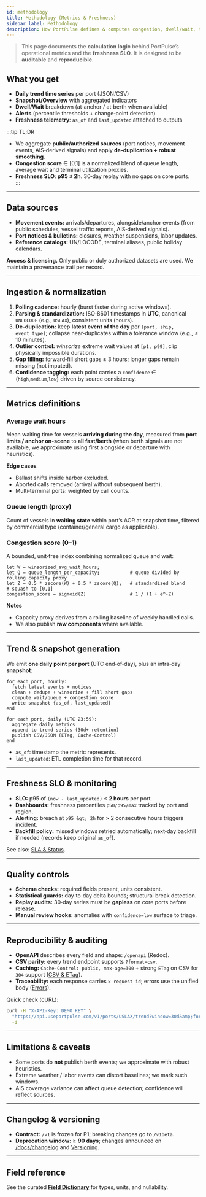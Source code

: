 ```yaml
---
id: methodology
title: Methodology (Metrics & Freshness)
sidebar_label: Methodology
description: How PortPulse defines & computes congestion, dwell/wait, trends and freshness SLO; data sources, de‑duplication, smoothing, quality controls, and reproducibility.
---
```


> This page documents the **calculation logic** behind PortPulse’s operational metrics and the **freshness SLO**. It is designed to be **auditable** and **reproducible**.

## What you get

- **Daily trend time series** per port (JSON/CSV)
- **Snapshot/Overview** with aggregated indicators
- **Dwell/Wait** breakdown (at‑anchor / at‑berth when available)
- **Alerts** (percentile thresholds + change‑point detection)
- **Freshness telemetry**: `as_of` and `last_updated` attached to outputs

:::tip TL;DR
- We aggregate **public/authorized sources** (port notices, movement events, AIS‑derived signals) and apply **de‑duplication + robust smoothing**.  
- **Congestion score** ∈ [0,1] is a normalized blend of queue length, average wait and terminal utilization proxies.  
- **Freshness SLO**: **p95 ≤ 2h**. 30‑day replay with no gaps on core ports.  
:::

---

## Data sources

- **Movement events:** arrivals/departures, alongside/anchor events (from public schedules, vessel traffic reports, AIS‑derived signals).
- **Port notices & bulletins:** closures, weather suspensions, labor updates.
- **Reference catalogs:** UN/LOCODE, terminal aliases, public holiday calendars.

**Access & licensing.** Only public or duly authorized datasets are used. We maintain a provenance trail per record.

---

## Ingestion & normalization

1. **Polling cadence:** hourly (burst faster during active windows).
2. **Parsing & standardization:** ISO‑8601 timestamps in **UTC**, canonical `UNLOCODE` (e.g., `USLAX`), consistent units (hours).
3. **De‑duplication:** keep **latest event of the day** per `(port, ship, event_type)`; collapse near‑duplicates within a tolerance window (e.g., ≤ 10 minutes).
4. **Outlier control:** *winsorize* extreme wait values at `[p1, p99]`, clip physically impossible durations.
5. **Gap filling:** forward‑fill short gaps ≤ 3 hours; longer gaps remain missing (not imputed).
6. **Confidence tagging:** each point carries a `confidence` ∈ {`high`,`medium`,`low`} driven by source consistency.

---

## Metrics definitions

### Average wait hours
Mean waiting time for vessels **arriving during the day**, measured from **port limits / anchor on‑scene** to **all fast/berth** (when berth signals are not available, we approximate using first alongside or departure with heuristics).

**Edge cases**
- Ballast shifts inside harbor excluded.
- Aborted calls removed (arrival without subsequent berth).
- Multi‑terminal ports: weighted by call counts.

### Queue length (proxy)
Count of vessels in **waiting state** within port’s AOR at snapshot time, filtered by commercial type (container/general cargo as applicable).

### Congestion score (0–1)
A bounded, unit‑free index combining normalized queue and wait:

```
let W = winsorized_avg_wait_hours;
let Q = queue_length_per_capacity;           # queue divided by rolling capacity proxy
let Z = 0.5 * zscore(W) + 0.5 * zscore(Q);   # standardized blend
# squash to [0,1]
congestion_score = sigmoid(Z)                # 1 / (1 + e^-Z)
```

**Notes**
- Capacity proxy derives from a rolling baseline of weekly handled calls.
- We also publish **raw components** where available.

---

## Trend & snapshot generation

We emit **one daily point per port** (UTC end‑of‑day), plus an intra‑day **snapshot**:

```text
for each port, hourly:
  fetch latest events + notices
  clean + dedupe + winsorize + fill short gaps
  compute wait/queue + congestion_score
  write snapshot {as_of, last_updated}
end

for each port, daily (UTC 23:59):
  aggregate daily metrics
  append to trend series (30d+ retention)
  publish CSV/JSON (ETag, Cache-Control)
end
```

- `as_of`: timestamp the metric represents.  
- `last_updated`: ETL completion time for that record.

---

## Freshness SLO & monitoring

- **SLO:** p95 of `(now - last_updated)` ≤ **2 hours** per port.
- **Dashboards:** freshness percentiles `p50/p95/max` tracked by port and region.
- **Alerting:** breach at `p95 &gt; 2h` for > 2 consecutive hours triggers incident.
- **Backfill policy:** missed windows retried automatically; next‑day backfill if needed (records keep original `as_of`).

See also: [SLA &amp; Status](/docs/Ops/sla-status).

---

## Quality controls

- **Schema checks:** required fields present, units consistent.
- **Statistical guards:** day‑to‑day delta bounds; structural break detection.
- **Replay audits:** 30‑day series must be **gapless** on core ports before release.
- **Manual review hooks:** anomalies with `confidence=low` surface to triage.

---

## Reproducibility & auditing

- **OpenAPI** describes every field and shape: `/openapi` (Redoc).  
- **CSV parity:** every trend endpoint supports `?format=csv`.  
- **Caching:** `Cache-Control: public, max-age=300` + strong `ETag` on CSV for `304` support ([CSV &amp; ETag](/docs/csv-etag)).  
- **Traceability:** each response carries `x-request-id`; errors use the unified body ([Errors](/docs/guides/errors)).

Quick check (cURL):

```bash
curl -H "X-API-Key: DEMO_KEY" \
  "https://api.useportpulse.com/v1/ports/USLAX/trend?window=30d&amp;format=csv" \
  -i
```

---

## Limitations & caveats

- Some ports do **not** publish berth events; we approximate with robust heuristics.
- Extreme weather / labor events can distort baselines; we mark such windows.
- AIS coverage variance can affect queue detection; confidence will reflect sources.

---

## Changelog & versioning

- **Contract:** `/v1` is frozen for P1; breaking changes go to `/v1beta`.
- **Deprecation window:** ≥ **90 days**; changes announced on [/docs/changelog](/docs/changelog) and [Versioning](/docs/Guides/versioning).

---

## Field reference

See the curated **[Field Dictionary](/docs/csv-etag)** for types, units, and nullability.

```
